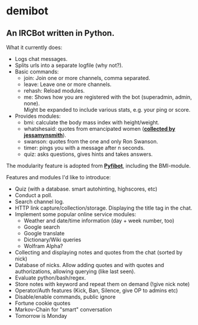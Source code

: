 demibot
==================
An IRCBot written in Python.  
--
  
What it currently does:  
  * Logs chat messages.
  * Splits urls into a separate logfile (why not?).
  * Basic commands:
    * join: Join one or more channels, comma separated.
    * leave: Leave one or more channels.
    * rehash: Reload modules.
    * me: Shows how you are registered with the bot (superadmin, admin, none).  
          Might be expanded to include various stats, e.g. your ping or score.  
  * Provides modules:
    * bmi: calculate the body mass index with height/weight.
    * whatshesaid: quotes from emancipated women ([**collected by jessamynsmith**](https://github.com/jessamynsmith/talkbackbot)).
    * swanson: quotes from the one and only Ron Swanson.  
    * timer: pings you with a message after n seconds.
    * quiz: asks questions, gives hints and takes answers.
    
The modularity feature is adopted from [**Pyfibot**](https://github.com/lepinkainen/pyfibot), including the BMI-module.  
  
Features and modules I'd like to introduce:  
  * Quiz (with a database. smart autohinting, highscores, etc)
  * Conduct a poll.
  * Search channel log.
  * HTTP link capture/collection/storage. Displaying the title tag in the chat.
  * Implement some popular online service modules:
    * Weather and date/time information (day + week number, too)
    * Google search
    * Google translate
    * Dictionary/Wiki queries
    * Wolfram Alpha?
  * Collecting and displaying notes and quotes from the chat (sorted by nick)
  * Database of nicks. Allow adding quotes and with quotes and authorizations, allowing querying (like last seen).
  * Evaluate python/bash/regex.
  * Store notes with keyword and repeat them on demand (!give nick note)
  * Operator/Auth features (Kick, Ban, Silence, give OP to admins etc)
  * Disable/enable commands, public ignore
  * Fortune cookie quotes
  * Markov-Chain for "smart" conversation
  * Tomorrow is Monday
  
